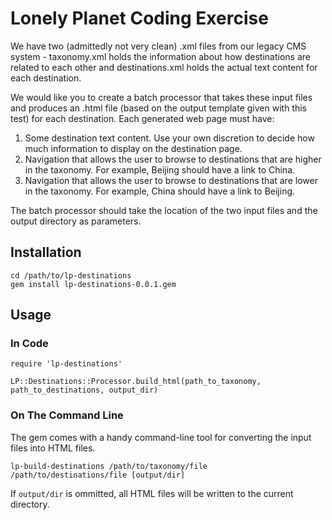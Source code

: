 # Lonely Planet Coding Exercise

We have two (admittedly not very clean) .xml files from our legacy CMS system - taxonomy.xml holds the information about how destinations are related to each other and destinations.xml holds the actual text content for each destination.

We would like you to create a batch processor that takes these input files and produces an .html file (based on the output template given with this test) for each destination. Each generated web page must have:
  1. Some destination text content. Use your own discretion to decide how much information to display on the destination page.
  2. Navigation that allows the user to browse to destinations that are higher in the taxonomy. For example, Beijing should have a link to China.
  3. Navigation that allows the user to browse to destinations that are lower in the taxonomy. For example, China should have a link to Beijing.

The batch processor should take the location of the two input files and the output directory as parameters.

## Installation

    cd /path/to/lp-destinations
    gem install lp-destinations-0.0.1.gem

## Usage

### In Code

    require 'lp-destinations'

    LP::Destinations::Processor.build_html(path_to_taxonomy, path_to_destinations, output_dir)

### On The Command Line

The gem comes with a handy command-line tool for converting the input files into HTML files.

    lp-build-destinations /path/to/taxonomy/file /path/to/destinations/file [output/dir]

If `output/dir` is ommitted, all HTML files will be written to the current directory.